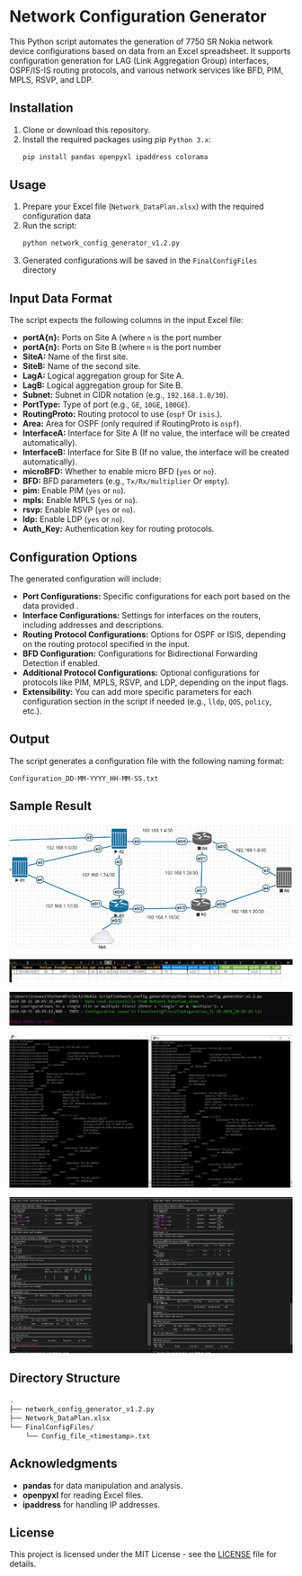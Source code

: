 # Network Configuration Generator

This Python script automates the generation of 7750 SR Nokia network device configurations based on data from an Excel spreadsheet. It supports configuration generation for LAG (Link Aggregation Group) interfaces, OSPF/IS-IS routing protocols, and various network services like BFD, PIM, MPLS, RSVP, and LDP.

## Installation

1. Clone or download this repository.
2. Install the required packages using pip `Python 3.x`:
    ```bash
    pip install pandas openpyxl ipaddress colorama 
    ```

## Usage

1. Prepare your Excel file (`Network_DataPlan.xlsx`) with the required configuration data
2. Run the script:
   ```bash
   python network_config_generator_v1.2.py
   ```
3. Generated configurations will be saved in the `FinalConfigFiles` directory


## Input Data Format
The script expects the following columns in the input Excel file:
- **portA{n}:** Ports on Site A (where `n` is the port number  
- **portA{n}:** Ports on Site B (where `n` is the port number  
- **SiteA:** Name of the first site.
- **SiteB:** Name of the second site.
- **LagA:** Logical aggregation group for Site A.
- **LagB:** Logical aggregation group for Site B.
- **Subnet:** Subnet in CIDR notation (e.g., `192.168.1.0/30`).
- **PortType:** Type of port (e.g., `GE`, `10GE`, `100GE`).
- **RoutingProto:** Routing protocol to use (`ospf` Or `isis`.).
- **Area:** Area for OSPF (only required if RoutingProto is `ospf`).
- **InterfaceA:** Interface for Site A (If no value, the interface will be created automatically).
- **InterfaceB:** Interface for Site B (If no value, the interface will be created automatically).
- **microBFD:** Whether to enable micro BFD (`yes` or `no`).
- **BFD:** BFD parameters (e.g., `Tx/Rx/multiplier` Or `empty`).
- **pim:** Enable PIM (`yes` or `no`).
- **mpls:** Enable MPLS (`yes` or `no`).
- **rsvp:** Enable RSVP (`yes` or `no`).
- **ldp:** Enable LDP (`yes` or `no`).
- **Auth_Key:** Authentication key for routing protocols.

## Configuration Options

The generated configuration will include:
- **Port Configurations:**  Specific configurations for each port based on the data provided .
- **Interface Configurations:** Settings for interfaces on the routers, including addresses and descriptions.
- **Routing Protocol Configurations:** Options for OSPF or ISIS, depending on the routing protocol specified in the input.
- **BFD Configuration:** Configurations for Bidirectional Forwarding Detection if enabled.
- **Additional Protocol Configurations:** Optional configurations for protocols like PIM, MPLS, RSVP, and LDP, depending on the input flags.
- **Extensibility:** You can add more specific parameters for each configuration section in the script if needed (e.g., `lldp`, `QOS`, `policy`, etc.).

## Output

The script generates a configuration file with the following naming format:
```
Configuration_DD-MM-YYYY_HH-MM-SS.txt
```
## Sample Result
![Sample Result](screenshots/sample_result0.JPG)

![Sample Result](screenshots/sample_result1.JPG)

![Sample Result](screenshots/sample_result2.JPG)

![Sample Result](screenshots/sample_result3.JPG)

![Sample Result](screenshots/sample_result4.JPG)

## Directory Structure

```
.
├── network_config_generator_v1.2.py
├── Network_DataPlan.xlsx
└── FinalConfigFiles/
    └── Config_file_<timestamp>.txt
```

## Acknowledgments
- **pandas** for data manipulation and analysis.
- **openpyxl** for reading Excel files.
- **ipaddress** for handling IP addresses.

## License
This project is licensed under the MIT License - see the [LICENSE](LICENSE) file for details.

